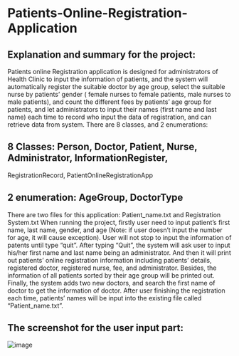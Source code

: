 # Patients-Online-Registration-Application
## Explanation and summary for the project:
Patients online Registration application is designed for administrators of Health Clinic to input
the information of patients, and the system will automatically register the suitable doctor by
age group, select the suitable nurse by patients’ gender ( female nurses to female patients,
male nurses to male patients), and count the different fees by patients’ age group for patients,
and let administrators to input their names (first name and last name) each time to record who
input the data of registration, and can retrieve data from system.
There are 8 classes, and 2 enumerations:
## 8 Classes: Person, Doctor, Patient, Nurse, Administrator, InformationRegister,
RegistrationRecord, PatientOnlineRegistrationApp
## 2 enumeration: AgeGroup, DoctorType
There are two files for this application: Patient_name.txt and Registration System.txt
When running the project, firstly user need to input patient’s first name, last name, gender, and
age (Note: if user doesn’t input the number for age, it will cause exception). User will not stop
to input the information of patents until type “quit”. After typing “Quit”, the system will ask
user to input his/her first name and last name being an administrator. And then it will print out
patients’ online registration information including patients’ details, registered doctor,
registered nurse, fee, and administrator. Besides, the information of all patients sorted by their
age group will be printed out. Finally, the system adds two new doctors, and search the first
name of doctor to get the information of doctor. After user finishing the registration each time,
patients’ names will be input into the existing file called “Patient_name.txt”.
## The screenshot for the user input part:
![image](https://github.com/user-attachments/assets/fe6f3a19-2823-45b1-8052-fb46989aa7e1)

